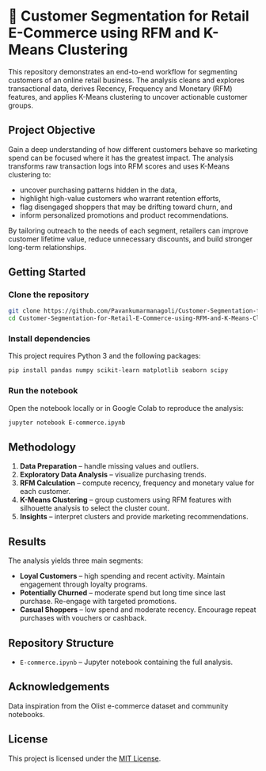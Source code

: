 
# 🛒 Customer Segmentation for Retail E-Commerce using RFM and K-Means Clustering

This repository demonstrates an end-to-end workflow for segmenting customers of an online retail business. The analysis cleans and explores transactional data, derives Recency, Frequency and Monetary (RFM) features, and applies K-Means clustering to uncover actionable customer groups.

## Project Objective
Gain a deep understanding of how different customers behave so marketing spend can be focused where it has the greatest impact.
The analysis transforms raw transaction logs into RFM scores and uses K-Means clustering to:

- uncover purchasing patterns hidden in the data,
- highlight high-value customers who warrant retention efforts,
- flag disengaged shoppers that may be drifting toward churn, and
- inform personalized promotions and product recommendations.

By tailoring outreach to the needs of each segment, retailers can improve customer lifetime value, reduce unnecessary discounts, and build stronger long-term relationships.

## Getting Started
### Clone the repository
```bash
git clone https://github.com/Pavankumarmanagoli/Customer-Segmentation-for-Retail-E-Commerce-using-RFM-and-K-Means-Clustering.git
cd Customer-Segmentation-for-Retail-E-Commerce-using-RFM-and-K-Means-Clustering
```

### Install dependencies
This project requires Python 3 and the following packages:

```bash
pip install pandas numpy scikit-learn matplotlib seaborn scipy
```

### Run the notebook
Open the notebook locally or in Google Colab to reproduce the analysis:

```bash
jupyter notebook E-commerce.ipynb
```

## Methodology
1. **Data Preparation** – handle missing values and outliers.
2. **Exploratory Data Analysis** – visualize purchasing trends.
3. **RFM Calculation** – compute recency, frequency and monetary value for each customer.
4. **K-Means Clustering** – group customers using RFM features with silhouette analysis to select the cluster count.
5. **Insights** – interpret clusters and provide marketing recommendations.

## Results
The analysis yields three main segments:

- **Loyal Customers** – high spending and recent activity. Maintain engagement through loyalty programs.
- **Potentially Churned** – moderate spend but long time since last purchase. Re-engage with targeted promotions.
- **Casual Shoppers** – low spend and moderate recency. Encourage repeat purchases with vouchers or cashback.

## Repository Structure
- `E-commerce.ipynb` – Jupyter notebook containing the full analysis.

## Acknowledgements
Data inspiration from the Olist e-commerce dataset and community notebooks.

## License
This project is licensed under the [MIT License](LICENSE).
